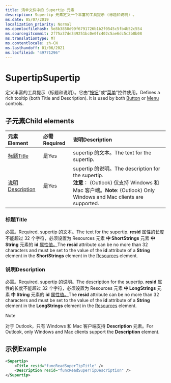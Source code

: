 ```yaml
---
title: 清单文件中的 Supertip 元素
description: Supertip 元素定义一个丰富的工具提示 (标题和说明) 。
ms.date: 05/07/2019
localization_priority: Normal
ms.openlocfilehash: 5e8b3850d99f6791726b1b2f0545c5fb4b52c554
ms.sourcegitcommit: 2f75a37de349251bc0e0fc402c5ae6dc5c3b8b08
ms.translationtype: MT
ms.contentlocale: zh-CN
ms.lasthandoff: 01/06/2021
ms.locfileid: "49771296"
---
```

# <a name="supertip"></a><span data-ttu-id="0cdbb-103">Supertip</span><span class="sxs-lookup"><span data-stu-id="0cdbb-103">Supertip</span></span>

<span data-ttu-id="0cdbb-p101">定义丰富的工具提示（标题和说明）。它由“[按钮](control.md#button-control)”或“[菜单](control.md#menu-dropdown-button-controls)”控件使用。</span><span class="sxs-lookup"><span data-stu-id="0cdbb-p101">Defines a rich tooltip (both Title and Description). It is used by both [Button](control.md#button-control) or [Menu](control.md#menu-dropdown-button-controls)  controls.</span></span>

## <a name="child-elements"></a><span data-ttu-id="0cdbb-106">子元素</span><span class="sxs-lookup"><span data-stu-id="0cdbb-106">Child elements</span></span>

|  <span data-ttu-id="0cdbb-107">元素</span><span class="sxs-lookup"><span data-stu-id="0cdbb-107">Element</span></span> |  <span data-ttu-id="0cdbb-108">必需</span><span class="sxs-lookup"><span data-stu-id="0cdbb-108">Required</span></span>  |  <span data-ttu-id="0cdbb-109">说明</span><span class="sxs-lookup"><span data-stu-id="0cdbb-109">Description</span></span>  |
|:-----|:-----|:-----|
| [<span data-ttu-id="0cdbb-110">标题</span><span class="sxs-lookup"><span data-stu-id="0cdbb-110">Title</span></span>](#title) | <span data-ttu-id="0cdbb-111">是</span><span class="sxs-lookup"><span data-stu-id="0cdbb-111">Yes</span></span> | <span data-ttu-id="0cdbb-112">supertip 的文本。</span><span class="sxs-lookup"><span data-stu-id="0cdbb-112">The text for the supertip.</span></span> |
| [<span data-ttu-id="0cdbb-113">说明</span><span class="sxs-lookup"><span data-stu-id="0cdbb-113">Description</span></span>](#description) | <span data-ttu-id="0cdbb-114">是</span><span class="sxs-lookup"><span data-stu-id="0cdbb-114">Yes</span></span> | <span data-ttu-id="0cdbb-115">supertip 的说明。</span><span class="sxs-lookup"><span data-stu-id="0cdbb-115">The description for the supertip.</span></span><br><span data-ttu-id="0cdbb-116">**注意**： (Outlook) 仅支持 Windows 和 Mac 客户端。</span><span class="sxs-lookup"><span data-stu-id="0cdbb-116">**Note**: (Outlook) Only Windows and Mac clients are supported.</span></span> |

### <a name="title"></a><span data-ttu-id="0cdbb-117">标题</span><span class="sxs-lookup"><span data-stu-id="0cdbb-117">Title</span></span>

<span data-ttu-id="0cdbb-118">必需。</span><span class="sxs-lookup"><span data-stu-id="0cdbb-118">Required.</span></span> <span data-ttu-id="0cdbb-119">supertip 的文本。</span><span class="sxs-lookup"><span data-stu-id="0cdbb-119">The text for the supertip.</span></span> <span data-ttu-id="0cdbb-120">**resid** 属性的长度不能超过 32 个字符，必须设置为 Resources 元素 **中 ShortStrings** 元素 **中 String** 元素的 **id** [属性值。](resources.md)</span><span class="sxs-lookup"><span data-stu-id="0cdbb-120">The **resid** attribute can be no more than 32 characters and must be set to the value of the **id** attribute of a **String** element in the **ShortStrings** element in the [Resources](resources.md) element.</span></span>

### <a name="description"></a><span data-ttu-id="0cdbb-121">说明</span><span class="sxs-lookup"><span data-stu-id="0cdbb-121">Description</span></span>

<span data-ttu-id="0cdbb-122">必需。</span><span class="sxs-lookup"><span data-stu-id="0cdbb-122">Required.</span></span> <span data-ttu-id="0cdbb-123">supertip 的说明。</span><span class="sxs-lookup"><span data-stu-id="0cdbb-123">The description for the supertip.</span></span> <span data-ttu-id="0cdbb-124">**resid** 属性的长度不能超过 32 个字符，必须设置为 Resources 元素 **中 LongStrings** 元素 **中 String** 元素的 **id** [属性值。](resources.md)</span><span class="sxs-lookup"><span data-stu-id="0cdbb-124">The **resid** attribute can be no more than 32 characters and must be set to the value of the **id** attribute of a **String** element in the **LongStrings** element in the [Resources](resources.md) element.</span></span>

> [!NOTE]
> <span data-ttu-id="0cdbb-125">对于 Outlook，只有 Windows 和 Mac 客户端支持 **Description** 元素。</span><span class="sxs-lookup"><span data-stu-id="0cdbb-125">For Outlook, only Windows and Mac clients support the **Description** element.</span></span>

## <a name="example"></a><span data-ttu-id="0cdbb-126">示例</span><span class="sxs-lookup"><span data-stu-id="0cdbb-126">Example</span></span>

```xml
<Supertip>
    <Title resid="funcReadSuperTipTitle" />
    <Description resid="funcReadSuperTipDescription" />
</Supertip>
```
